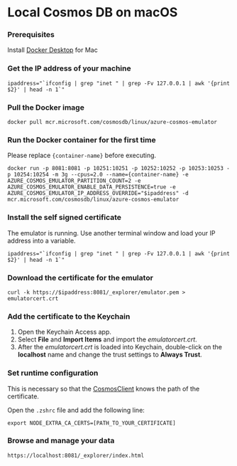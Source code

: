 # Local Cosmos DB on macOS

### Prerequisites

Install [Docker Desktop](https://hub.docker.com/editions/community/docker-ce-desktop-mac/) for Mac

### Get the IP address of your machine

```
ipaddress="`ifconfig | grep "inet " | grep -Fv 127.0.0.1 | awk '{print $2}' | head -n 1`"
```

### Pull the Docker image

```
docker pull mcr.microsoft.com/cosmosdb/linux/azure-cosmos-emulator
```

### Run the Docker container for the first time

Please replace `{container-name}` before executing.

```
docker run -p 8081:8081 -p 10251:10251 -p 10252:10252 -p 10253:10253 -p 10254:10254 -m 3g --cpus=2.0 --name={container-name} -e AZURE_COSMOS_EMULATOR_PARTITION_COUNT=2 -e AZURE_COSMOS_EMULATOR_ENABLE_DATA_PERSISTENCE=true -e AZURE_COSMOS_EMULATOR_IP_ADDRESS_OVERRIDE="$ipaddress" -d mcr.microsoft.com/cosmosdb/linux/azure-cosmos-emulator
```

### Install the self signed certificate

The emulator is running. Use another terminal window and load your IP address into a variable.

```
ipaddress="`ifconfig | grep "inet " | grep -Fv 127.0.0.1 | awk '{print $2}' | head -n 1`"
```

### Download the certificate for the emulator

```
curl -k https://$ipaddress:8081/_explorer/emulator.pem > emulatorcert.crt
```

### Add the certificate to the Keychain

1. Open the Keychain Access app.
2. Select **File** and **Import Items** and import the _emulatorcert.crt_.
3. After the _emulatorcert.crt_ is loaded into Keychain, double-click on the **localhost** name and change the trust settings to **Always Trust**.

### Set runtime configuration

This is necessary so that the [CosmosClient](https://www.npmjs.com/package/@azure/cosmos) knows the path of the certificate.

Open the `.zshrc` file and add the following line:

```
export NODE_EXTRA_CA_CERTS=[PATH_TO_YOUR_CERTIFICATE]
```

### Browse and manage your data

```
https://localhost:8081/_explorer/index.html
```

